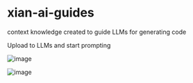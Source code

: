 # xian-ai-guides
context knowledge created to guide LLMs for generating code

Upload to LLMs and start prompting

![image](https://github.com/user-attachments/assets/3fe02e4f-b400-4c23-bf35-e1f400b5decc)

![image](https://github.com/user-attachments/assets/a19c0634-b5f0-4c09-8f79-6a2b9daaf237)
